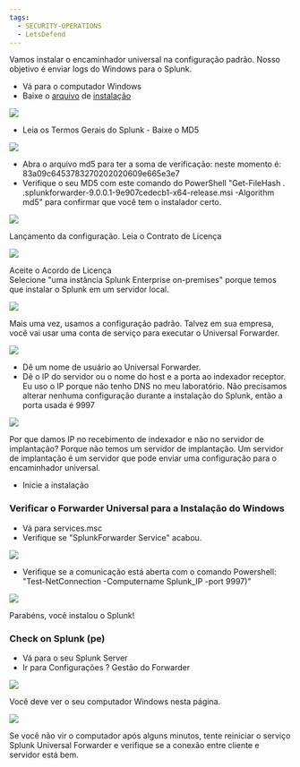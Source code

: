 ```yaml
---
tags:
  - SECURITY-OPERATIONS
  - LetsDefend
---
```

Vamos instalar o encaminhador universal na configuração padrão. Nosso objetivo é enviar logs do Windows para o Splunk.

- Vá para o computador Windows  
- Baixe o [arquivo](https://www.splunk.com/en_us/download/universal-forwarder.html) de [instalação](https://www.splunk.com/en_us/download/universal-forwarder.html)

![](https://ld-images-2.s3.us-east-2.amazonaws.com/Splunk/images/install7.png)

  

- Leia os Termos Gerais do Splunk - Baixe o MD5

![](https://ld-images-2.s3.us-east-2.amazonaws.com/Splunk/images/install8.png)

  

- Abra o arquivo md5 para ter a soma de verificação: neste momento é: 83a09c6453783270202020609e665e3e7  
- Verifique o seu MD5 com este comando do PowerShell "Get-FileHash . .splunkforwarder-9.0.0.1-9e907cedecb1-x64-release.msi -Algorithm md5" para confirmar que você tem o instalador certo.

![](https://ld-images-2.s3.us-east-2.amazonaws.com/Splunk/images/install9.png)


Lançamento da configuração. Leia o Contrato de Licença

![](https://ld-images-2.s3.us-east-2.amazonaws.com/Splunk/images/install10.png)

Aceite o Acordo de Licença  
Selecione "uma instância Splunk Enterprise on-premises" porque temos que instalar o Splunk em um servidor local.

![](https://ld-images-2.s3.us-east-2.amazonaws.com/Splunk/images/install11.png)

Mais uma vez, usamos a configuração padrão. Talvez em sua empresa, você vai usar uma conta de serviço para executar o Universal Forwarder.

![](https://ld-images-2.s3.us-east-2.amazonaws.com/Splunk/images/install12.png)


- Dê um nome de usuário ao Universal Forwarder.  
- Dê o IP do servidor ou o nome do host e a porta ao indexador receptor. Eu uso o IP porque não tenho DNS no meu laboratório. Não precisamos alterar nenhuma configuração durante a instalação do Splunk, então a porta usada é 9997

![](https://ld-images-2.s3.us-east-2.amazonaws.com/Splunk/images/install13.png)

Por que damos IP no recebimento de indexador e não no servidor de implantação? Porque não temos um servidor de implantação. Um servidor de implantação é um servidor que pode enviar uma configuração para o encaminhador universal.

- Inicie a instalação
### Verificar o Forwarder Universal para a Instalação do Windows

- Vá para services.msc  
- Verifique se "SplunkForwarder Service" acabou.  

![](https://ld-images-2.s3.us-east-2.amazonaws.com/Splunk/images/install14.png)

- Verifique se a comunicação está aberta com o comando Powershell: "Test-NetConnection -Computername Splunk_IP -port 9997)"

![](https://ld-images-2.s3.us-east-2.amazonaws.com/Splunk/images/install15.png)

Parabéns, você instalou o Splunk!
### Check on Splunk (pe)

- Vá para o seu Splunk Server  
- Ir para Configurações ? Gestão do Forwarder

![](https://ld-images-2.s3.us-east-2.amazonaws.com/Splunk/images/forwarder1.png)

Você deve ver o seu computador Windows nesta página.

![](https://ld-images-2.s3.us-east-2.amazonaws.com/Splunk/images/forwarder2.png)

Se você não vir o computador após alguns minutos, tente reiniciar o serviço Splunk Universal Forwarder e verifique se a conexão entre cliente e servidor está bem.